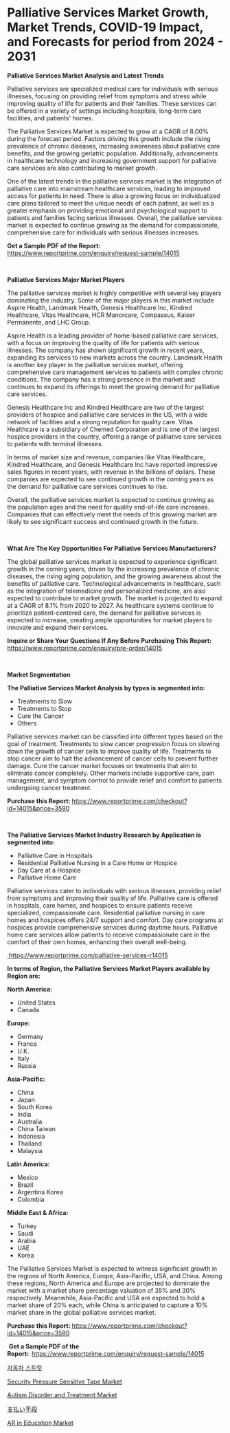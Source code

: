 <p><h1>Palliative Services Market Growth, Market Trends, COVID-19 Impact, and Forecasts for period from 2024 - 2031</h1></p><p><strong>Palliative Services Market Analysis and Latest Trends</strong></p>
<p><p>Palliative services are specialized medical care for individuals with serious illnesses, focusing on providing relief from symptoms and stress while improving quality of life for patients and their families. These services can be offered in a variety of settings including hospitals, long-term care facilities, and patients' homes.</p><p>The Palliative Services Market is expected to grow at a CAGR of 8.00% during the forecast period. Factors driving this growth include the rising prevalence of chronic diseases, increasing awareness about palliative care benefits, and the growing geriatric population. Additionally, advancements in healthcare technology and increasing government support for palliative care services are also contributing to market growth.</p><p>One of the latest trends in the palliative services market is the integration of palliative care into mainstream healthcare services, leading to improved access for patients in need. There is also a growing focus on individualized care plans tailored to meet the unique needs of each patient, as well as a greater emphasis on providing emotional and psychological support to patients and families facing serious illnesses. Overall, the palliative services market is expected to continue growing as the demand for compassionate, comprehensive care for individuals with serious illnesses increases.</p></p>
<p><strong>Get a Sample PDF of the Report:&nbsp;</strong> <a href="https://www.reportprime.com/enquiry/request-sample/14015">https://www.reportprime.com/enquiry/request-sample/14015</a></p>
<p>&nbsp;</p>
<p><strong>Palliative Services Major Market Players</strong></p>
<p><p>The palliative services market is highly competitive with several key players dominating the industry. Some of the major players in this market include Aspire Health, Landmark Health, Genesis Healthcare Inc, Kindred Healthcare, Vitas Healthcare, HCR Manorcare, Compassus, Kaiser Permanente, and LHC Group.</p><p>Aspire Health is a leading provider of home-based palliative care services, with a focus on improving the quality of life for patients with serious illnesses. The company has shown significant growth in recent years, expanding its services to new markets across the country. Landmark Health is another key player in the palliative services market, offering comprehensive care management services to patients with complex chronic conditions. The company has a strong presence in the market and continues to expand its offerings to meet the growing demand for palliative care services.</p><p>Genesis Healthcare Inc and Kindred Healthcare are two of the largest providers of hospice and palliative care services in the US, with a wide network of facilities and a strong reputation for quality care. Vitas Healthcare is a subsidiary of Chemed Corporation and is one of the largest hospice providers in the country, offering a range of palliative care services to patients with terminal illnesses.</p><p>In terms of market size and revenue, companies like Vitas Healthcare, Kindred Healthcare, and Genesis Healthcare Inc have reported impressive sales figures in recent years, with revenue in the billions of dollars. These companies are expected to see continued growth in the coming years as the demand for palliative care services continues to rise.</p><p>Overall, the palliative services market is expected to continue growing as the population ages and the need for quality end-of-life care increases. Companies that can effectively meet the needs of this growing market are likely to see significant success and continued growth in the future.</p></p>
<p>&nbsp;</p>
<p><strong>What Are The Key Opportunities For Palliative Services Manufacturers?</strong></p>
<p><p>The global palliative services market is expected to experience significant growth in the coming years, driven by the increasing prevalence of chronic diseases, the rising aging population, and the growing awareness about the benefits of palliative care. Technological advancements in healthcare, such as the integration of telemedicine and personalized medicine, are also expected to contribute to market growth. The market is projected to expand at a CAGR of 8.1% from 2020 to 2027. As healthcare systems continue to prioritize patient-centered care, the demand for palliative services is expected to increase, creating ample opportunities for market players to innovate and expand their services.</p></p>
<p><strong>Inquire or Share Your Questions If Any Before Purchasing This Report:</strong> <a href="https://www.reportprime.com/enquiry/pre-order/14015">https://www.reportprime.com/enquiry/pre-order/14015</a></p>
<p>&nbsp;</p>
<p><strong>Market Segmentation</strong></p>
<p><strong>The Palliative Services Market Analysis by types is segmented into:</strong></p>
<p><ul><li>Treatments to Slow</li><li>Treatments to Stop</li><li>Cure the Cancer</li><li>Others</li></ul></p>
<p><p>Palliative services market can be classified into different types based on the goal of treatment. Treatments to slow cancer progression focus on slowing down the growth of cancer cells to improve quality of life. Treatments to stop cancer aim to halt the advancement of cancer cells to prevent further damage. Cure the cancer market focuses on treatments that aim to eliminate cancer completely. Other markets include supportive care, pain management, and symptom control to provide relief and comfort to patients undergoing cancer treatment.</p></p>
<p><strong>Purchase this Report:&nbsp;</strong><a href="https://www.reportprime.com/checkout?id=14015&price=3590">https://www.reportprime.com/checkout?id=14015&price=3590</a></p>
<p>&nbsp;</p>
<p><strong>The Palliative Services Market Industry Research by Application is segmented into:</strong></p>
<p><ul><li>Palliative Care in Hospitals</li><li>Residential Palliative Nursing in a Care Home or Hospice</li><li>Day Care at a Hospice</li><li>Palliative Home Care</li></ul></p>
<p><p>Palliative services cater to individuals with serious illnesses, providing relief from symptoms and improving their quality of life. Palliative care is offered in hospitals, care homes, and hospices to ensure patients receive specialized, compassionate care. Residential palliative nursing in care homes and hospices offers 24/7 support and comfort. Day care programs at hospices provide comprehensive services during daytime hours. Palliative home care services allow patients to receive compassionate care in the comfort of their own homes, enhancing their overall well-being.</p></p>
<p><a href="https://www.reportprime.com/palliative-services-r14015">&nbsp;https://www.reportprime.com/palliative-services-r14015</a></p>
<p><strong>In terms of Region, the Palliative Services Market Players available by Region are:</strong></p>
<p>
    <p> <strong> North America: </strong>
        <ul>
            <li>United States</li>
            <li>Canada</li>
        </ul>
        </p> 
    <p> <strong> Europe: </strong>
        <ul>
            <li>Germany</li>
            <li>France</li>
            <li>U.K.</li>
            <li>Italy</li>
            <li>Russia</li>
        </ul>
        </p> 
    <p> <strong> Asia-Pacific: </strong>
        <ul>
            <li>China</li>
            <li>Japan</li>
            <li>South Korea</li>
            <li>India</li>
            <li>Australia</li>
            <li>China Taiwan</li>
            <li>Indonesia</li>
            <li>Thailand</li>
            <li>Malaysia</li>
        </ul>
        </p> 
    <p> <strong> Latin America: </strong>
        <ul>
            <li>Mexico</li>
            <li>Brazil</li>
            <li>Argentina Korea</li>
            <li>Colombia</li>
        </ul>
        </p> 
    <p> <strong> Middle East & Africa: </strong>
        <ul>
            <li>Turkey</li>
            <li>Saudi</li>
            <li>Arabia</li>
            <li>UAE</li>
            <li>Korea</li>
        </ul>
    </p>
    </p>
<p><p>The Palliative Services Market is expected to witness significant growth in the regions of North America, Europe, Asia-Pacific, USA, and China. Among these regions, North America and Europe are projected to dominate the market with a market share percentage valuation of 35% and 30% respectively. Meanwhile, Asia-Pacific and USA are expected to hold a market share of 20% each, while China is anticipated to capture a 10% market share in the global palliative services market.</p></p>
<p><strong>Purchase this Report: </strong><a href="https://www.reportprime.com/checkout?id=14015&price=3590">https://www.reportprime.com/checkout?id=14015&price=3590</a></p>
<p>&nbsp;<strong>Get a Sample PDF of the Report:&nbsp;&nbsp;</strong><a href="https://www.reportprime.com/enquiry/request-sample/14015">https://www.reportprime.com/enquiry/request-sample/14015</a></p>
<p><strong></strong></p>
<p><p><a href="https://medium.com/@dellkoepp03/%EC%9E%90%EB%8F%99%EC%B0%A8-%EC%8A%A4%ED%8A%B8%EB%9F%BF-%EC%8B%9C%EC%9E%A5-%EB%8F%99%ED%96%A5-%EB%B0%8F-%EB%B6%84%EC%84%9D-%EB%AF%B8%EB%9E%98-%EC%84%B1%EC%9E%A5%EC%9D%84-%EC%9C%84%ED%95%9C-%EA%B8%B0%ED%9A%8C%EC%99%80-%EB%8F%84%EC%A0%84-%EC%9A%94%EC%9D%B8-2024-2031-ab68cdccc80f">자동차 스트럿</a></p><p><a href="https://medium.com/@samantha.welch56767/global-security-pressure-sensitive-tape-market-focus-on-product-type-single-sided-86a52cb6db68">Security Pressure Sensitive Tape Market</a></p><p><a href="https://github.com/kumertitash/Market-Research-Report-List-1/blob/main/autism-disorder-and-treatment-market.md">Autism Disorder and Treatment Market</a></p><p><a href="https://medium.com/@ebbkautzer/%E3%82%B0%E3%83%AD%E3%83%BC%E3%83%90%E3%83%AB%E3%83%9A%E3%82%A4%E3%83%A1%E3%83%B3%E3%83%88%E3%82%A4%E3%83%B3%E3%82%B9%E3%83%88%E3%82%A5%E3%83%AB%E3%83%A1%E3%83%B3%E3%83%84%E5%B8%82%E5%A0%B4%E3%81%AF-2024%E5%B9%B4%E3%81%8B%E3%82%892031%E5%B9%B4%E3%81%BE%E3%81%A7%E3%81%AE%E6%9C%9F%E9%96%93%E3%81%AB-%E5%B9%B4%E9%96%93%E6%88%90%E9%95%B7%E7%8E%877-6-%E3%81%A7%E6%88%90%E9%95%B7%E3%81%99%E3%82%8B%E3%81%A8%E4%BA%88%E6%B8%AC%E3%81%95%E3%82%8C%E3%81%A6%E3%81%84%E3%81%BE%E3%81%99-62688b549186">支払い手段</a></p><p><a href="https://github.com/amapolalg/Market-Research-Report-List-1/blob/main/ar-in-education-market.md">AR in Education Market</a></p></p>